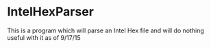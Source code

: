 # IntelHexParser
This is a program which will parse an Intel Hex file and will do nothing useful with it as of 9/17/15
